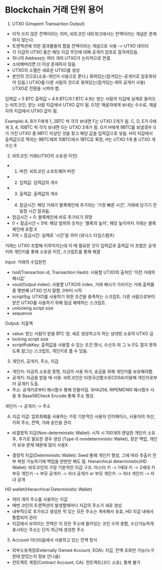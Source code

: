 # Blockchain 거래 단위 용어

1. UTXO (Unspent Transaction Output)
- 아직 쓰지 않은 잔액이라는 의미, 비트코인 네트워크에서는 잔액이라는 개념은 존재하지 않는다.
- 트랜잭션에 의한 결과물들의 합을 잔액이라는 개념으로 사용 -> UTXO 데이터
- 각 지갑의 UTXO 들은 해당 지갑 주인에 대해 공개키 암호로 잠겨져있음.
- 하나의 Address는 여러 개의 UTXO가 논리적으로 연결.
- 소비해버리면 더 이상 존재하지 않음.
- UTXO의 소멸은 새로운 UTXO를 생성
- 본인의 것으로(소유-개인키 사용으로 푼다.) 묶여있는(잠겨있는-공개키로 암호화되어 있음.) UTXO를 다른 사람의 것으로 묶여있는(잠겨있는-B의 공개키 사용) UTXO로 전환을 시켜야 함.

입력값 = 5 BTC
출력값 = 4.9 BTC/0.1 BTC
4.9는 받는 사람의 지갑에 실제로 들어오는 비트코인, 받는 사람 지갑에서 UTXO 값이 됨.
0.1은 채굴자에게 보내는 수수료, 채굴자의 지갑에서 UTXO 값이 됨.

Example)
A, B가 F에게 1, 2BTC 씩 각각 보내면 F는 UTXO 2개가 됨.
C, D, E가 G에게 3, 4, 10BTC 씩 각각 보내면 G는 UTXO 3개가 됨.
G가 H에게 9BTC를 보낼경우 G가 가진 UTXO 중 9BTC 이상인 것을 찾고 해당 값을 입력값으로 넣음.
H의 지갑에서 출력값으로 찍히는 9BTC제외 10BTC에서 1BTC로 확정, H는 UTXO 1개
총 UTXO 개수는 6


2. 비트코인 거래(UTXO의 소유권 이전)
- 1) 버전: 비트코인 소프트웨어 버전
- 2) 입력값: 입력값의 개수
- 3) 출력값: 출력값의 개수
- 4) 잠금시간: 해당 거래가 블록체인에 추가되는 '가장 빠른 시간', 거래에 담기기 전 일정 시간 잠궈둠.
- 잠금시간 = 0: 블록체인에 바로 추가되기 희망
- 0 < 잠금시간 < 5억: 해당 범위의 숫자는 '블록의 높이', 해당 높이까지 거래는 블록체인에 포함 X
- 5억 < 잠금시간: 실제로 '시간'을 의미 (유닉스 타임스탬프)

거래는 UTXO 조합해 이루어지는데 이 때 필요한 것이 입력값과 출력값
이 조합은 공개키와 개인키를 통해 소유권 이전, 스크립트를 통해 해결

Input: 거래의 수입원천
- txid(Transaction id, Transaction Hash): 사용할 UTXO의 출처인 '이전 거래의 해시값'
- vout(Output index): 사용할 UTXO의 index, 거래 해시가 가리키는 거래 출력물 중 몇번째 UTXO 인지 말함. 0부터 시작
- scriptSig: UTXO를 사용하기 위한 조건을 충족하는 스크립트. 다른 사람으로부터 받은 UTXO를 사용하기 위해 잠금 해제하는 스크립트.
- unlocking script size
- sequence

Output: 지출액
- value: 받는 사람이 받을 BTC 양, 새로 생성하고자 하는 상대방 소유의 UTXO 금
- locking script size
- scriptPubKey: 출력값을 사용할 수 있는 조건 명시, 수신자 외 그 누구도 열지 못하도록 잠그는 스크립트, 개인키로 풀 수 있음.


3. 개인키, 공개키, 주소, 지갑
- 개인키: 자금의 소유권 증명, 자금의 사용 허가, 송금을 위해 개인키를 보유해야함.
- 공개키: 자금을 받을 때 사용. 비트코인은 타원곡선함수(ECDSA)이용해 개인키로부터 공개키 도출.
- 주소: 공개키로부터 해시함수 통해 만들어짐. SHA256, RIPEMD160 해시함수 사용 후 Base58Check Encode 통해 주소 형성.

개인키 -> 공개키 -> 주소


4. 지갑
지갑: 암호화폐를 사용하는 가장 기본적인 사용자 인터페이스, 사용자의 자산, 키와 주소, 잔액, 거래 승인을 관리

- 비결정적 지갑(Non-deterministic Wallet): 시작 시 100개의 랜덤한 개인키 소유 후, 추가로 필요한 경우 생성
(Type-0 nondeterministic Wallet), 잦은 백업, 개인키 보유 문제 때문에 많이 사용X

- 결정적 지갑(Deterministic Wallet): Seed 통해 개인키 형성, 그에 따라 추출키 전부 복원 가능하기에 백업을 한번만 해도 됨.
Hierarchical deterministic(HD Wallet): 비트코인의 가장 기본적인 지갑 구조.
마스터 키 -> 1세대 키 -> 2세대 키
부모 개인키 -> 부모 공개키 -> 자녀 공개키 or 부모 개인키 -> 자녀 개인키 -> 자녀 공개

HD wallet(Hierarchical Deterministic Wallet)
- 여러 개의 주소를 사용하는 지갑
- 매번 코인의 트랜잭션이 발생할때마다 지갑의 주소가 새로 생성
- 내부적으로 추가되고 생성된 적 있는 모든 주소는 계속해서 유효, HD 지갑 내에서 통합되어 관리
- 지갑에서 보여지는 잔액은 이 모든 주소에 들어있는 코인 수의 총합, 수신가능하게 표시되는 주소는 단지 최근에 생성한 주소


5. Account
이더리움에서 사용하고 있는 잔액 방식
- 외부소유계정(Externally Owned Account, EOA): 지갑, 잔액 조회만 가능(누구한테 받았는지 정보 안나옴)
- 컨트랙트 계정(Contract Account, CA): 컨트랙트(코드 소유), 통제 불가